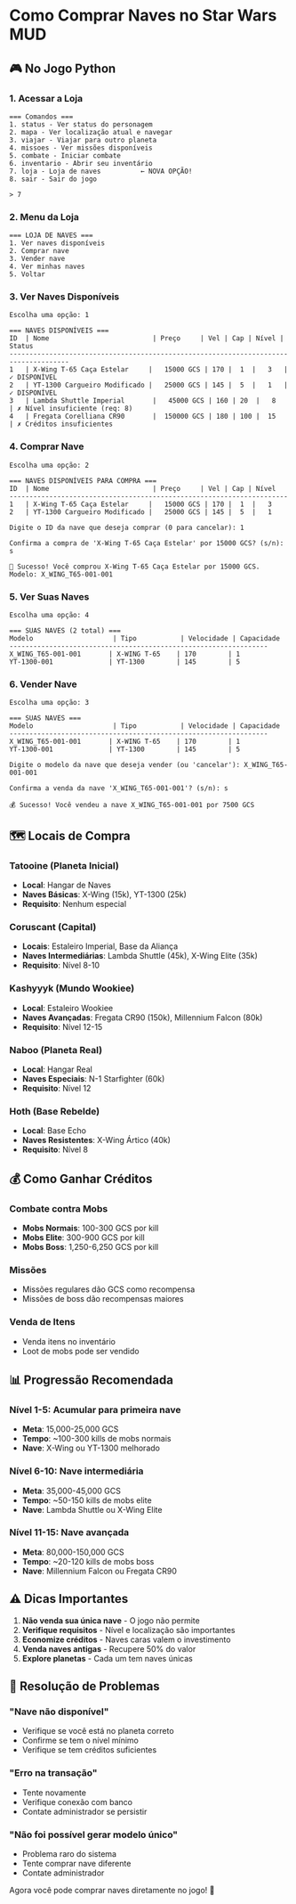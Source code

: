 # Como Comprar Naves no Star Wars MUD

## 🎮 **No Jogo Python**

### 1. **Acessar a Loja**
```
=== Comandos ===
1. status - Ver status do personagem
2. mapa - Ver localização atual e navegar
3. viajar - Viajar para outro planeta
4. missoes - Ver missões disponíveis
5. combate - Iniciar combate
6. inventario - Abrir seu inventário
7. loja - Loja de naves          ← NOVA OPÇÃO!
8. sair - Sair do jogo

> 7
```

### 2. **Menu da Loja**
```
=== LOJA DE NAVES ===
1. Ver naves disponíveis
2. Comprar nave
3. Vender nave
4. Ver minhas naves
5. Voltar
```

### 3. **Ver Naves Disponíveis**
```
Escolha uma opção: 1

=== NAVES DISPONÍVEIS ===
ID  | Nome                          | Preço     | Vel | Cap | Nível | Status
-------------------------------------------------------------------------------------
1   | X-Wing T-65 Caça Estelar     |   15000 GCS | 170 |  1  |   3   | ✓ DISPONÍVEL
2   | YT-1300 Cargueiro Modificado |   25000 GCS | 145 |  5  |   1   | ✓ DISPONÍVEL
3   | Lambda Shuttle Imperial       |   45000 GCS | 160 | 20  |   8   | ✗ Nível insuficiente (req: 8)
4   | Fregata Corelliana CR90       |  150000 GCS | 180 | 100 |  15   | ✗ Créditos insuficientes
```

### 4. **Comprar Nave**
```
Escolha uma opção: 2

=== NAVES DISPONÍVEIS PARA COMPRA ===
ID  | Nome                          | Preço     | Vel | Cap | Nível
----------------------------------------------------------------------
1   | X-Wing T-65 Caça Estelar     |   15000 GCS | 170 |  1  |   3
2   | YT-1300 Cargueiro Modificado |   25000 GCS | 145 |  5  |   1

Digite o ID da nave que deseja comprar (0 para cancelar): 1

Confirma a compra de 'X-Wing T-65 Caça Estelar' por 15000 GCS? (s/n): s

🎉 Sucesso! Você comprou X-Wing T-65 Caça Estelar por 15000 GCS. Modelo: X_WING_T65-001-001
```

### 5. **Ver Suas Naves**
```
Escolha uma opção: 4

=== SUAS NAVES (2 total) ===
Modelo                    | Tipo           | Velocidade | Capacidade
-----------------------------------------------------------------
X_WING_T65-001-001       | X-WING T-65    | 170        | 1
YT-1300-001              | YT-1300        | 145        | 5
```

### 6. **Vender Nave**
```
Escolha uma opção: 3

=== SUAS NAVES ===
Modelo                    | Tipo           | Velocidade | Capacidade
-----------------------------------------------------------------
X_WING_T65-001-001       | X-WING T-65    | 170        | 1
YT-1300-001              | YT-1300        | 145        | 5

Digite o modelo da nave que deseja vender (ou 'cancelar'): X_WING_T65-001-001

Confirma a venda da nave 'X_WING_T65-001-001'? (s/n): s

💰 Sucesso! Você vendeu a nave X_WING_T65-001-001 por 7500 GCS
```

## 🗺️ **Locais de Compra**

### **Tatooine** (Planeta Inicial)
- **Local**: Hangar de Naves
- **Naves Básicas**: X-Wing (15k), YT-1300 (25k)
- **Requisito**: Nenhum especial

### **Coruscant** (Capital)
- **Locais**: Estaleiro Imperial, Base da Aliança
- **Naves Intermediárias**: Lambda Shuttle (45k), X-Wing Elite (35k)
- **Requisito**: Nível 8-10

### **Kashyyyk** (Mundo Wookiee)
- **Local**: Estaleiro Wookiee
- **Naves Avançadas**: Fregata CR90 (150k), Millennium Falcon (80k)
- **Requisito**: Nível 12-15

### **Naboo** (Planeta Real)
- **Local**: Hangar Real
- **Naves Especiais**: N-1 Starfighter (60k)
- **Requisito**: Nível 12

### **Hoth** (Base Rebelde)
- **Local**: Base Echo
- **Naves Resistentes**: X-Wing Ártico (40k)
- **Requisito**: Nível 8

## 💰 **Como Ganhar Créditos**

### **Combate contra Mobs**
- **Mobs Normais**: 100-300 GCS por kill
- **Mobs Elite**: 300-900 GCS por kill
- **Mobs Boss**: 1,250-6,250 GCS por kill

### **Missões**
- Missões regulares dão GCS como recompensa
- Missões de boss dão recompensas maiores

### **Venda de Itens**
- Venda itens no inventário
- Loot de mobs pode ser vendido

## 📊 **Progressão Recomendada**

### **Nível 1-5**: Acumular para primeira nave
- **Meta**: 15,000-25,000 GCS
- **Tempo**: ~100-300 kills de mobs normais
- **Nave**: X-Wing ou YT-1300 melhorado

### **Nível 6-10**: Nave intermediária
- **Meta**: 35,000-45,000 GCS
- **Tempo**: ~50-150 kills de mobs elite
- **Nave**: Lambda Shuttle ou X-Wing Elite

### **Nível 11-15**: Nave avançada
- **Meta**: 80,000-150,000 GCS
- **Tempo**: ~20-120 kills de mobs boss
- **Nave**: Millennium Falcon ou Fregata CR90

## ⚠️ **Dicas Importantes**

1. **Não venda sua única nave** - O jogo não permite
2. **Verifique requisitos** - Nível e localização são importantes
3. **Economize créditos** - Naves caras valem o investimento
4. **Venda naves antigas** - Recupere 50% do valor
5. **Explore planetas** - Cada um tem naves únicas

## 🔧 **Resolução de Problemas**

### **"Nave não disponível"**
- Verifique se você está no planeta correto
- Confirme se tem o nível mínimo
- Verifique se tem créditos suficientes

### **"Erro na transação"**
- Tente novamente
- Verifique conexão com banco
- Contate administrador se persistir

### **"Não foi possível gerar modelo único"**
- Problema raro do sistema
- Tente comprar nave diferente
- Contate administrador

Agora você pode comprar naves diretamente no jogo! 🚀
